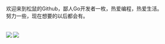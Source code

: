 欢迎来到松鼠的Github，鄙人Go开发者一枚，热爱编程，热爱生活。<br>
努力一些，现在想要的以后都会有。
<br>
<br>
<br>
<a href="https://github.com/anuraghazra/github-readme-stats">
  <img align="left" src="https://github-readme-stats.vercel.app/api/top-langs/?username=squirrel-ayu&layout=donut&repo=github-readme-stats" />
</a>
<a href="https://github.com/anuraghazra/github-readme-stats">
  <img align="center" src="https://github-readme-stats.vercel.app/api?username=squirrel-ayu&show_icons=true&theme=radical" />
</a>
